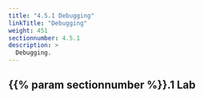 ```yaml
---
title: "4.5.1 Debugging"
linkTitle: "Debugging"
weight: 451
sectionnumber: 4.5.1
description: >
  Debugging.
---
```



## {{% param sectionnumber %}}.1 Lab
